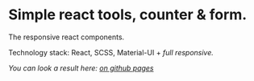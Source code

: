 # Simple react tools, counter & form.

The responsive react components.

Technology stack: React, SCSS, Material-UI + <em> full responsive.

You can look a result here: <a href="https://n-icko.github.io/react-tools/" target="_blank">on github pages<a/>
